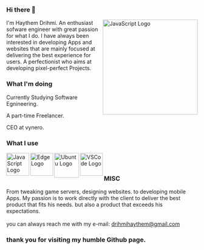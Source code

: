 ### Hi there 👋
<img align="right" alt="JavaScript Logo" height="250" src="https://user-images.githubusercontent.com/8641466/147365993-f4b4ba90-dffd-47f3-b386-7fe19241f96a.jpg">
I'm Haythem Drihmi. An enthusiast sofware engineer with great passion for what I do. I have always been interested in developing Apps and websites that are mainly focused at delivering the best experience for users. A perfectionist who aims at developing pixel-perfect Projects.

### What I'm doing

Currently Studying Software Egnineering.

A part-time Freelancer.

CEO at vynero.

### What I use

<img align="left" alt="JavaScript Logo" height="60" src="https://user-images.githubusercontent.com/8641466/147365685-e2b9a1f6-f538-4cef-b005-956da0e85bc6.png">

<img align="left" alt="Edge Logo" height="60" src="https://user-images.githubusercontent.com/8641466/147365686-766aefbf-1066-4214-b2c7-b48131b7f78d.png">

<img align="left" alt="Ubuntu Logo" height="65" src="https://user-images.githubusercontent.com/8641466/147365688-e4bc7fb0-f883-42cd-b51e-cf9d8c5727ba.png">

<img align="left" alt="VSCode Logo" height="60" src="https://user-images.githubusercontent.com/8641466/147365689-52217891-5ccc-4887-b3ac-8d892d4a17bd.png">


<br></br>

### MISC


From tweaking game servers, designing websites. to developing mobile Apps. My passion is to work directly with the client to deliver the best product that fits his needs. but also a product that exceeds his expectations.<br></br>
you can always reach me with my e-mail:
drihmihaythem@gmail.com
### thank you for visiting my humble Github page.
